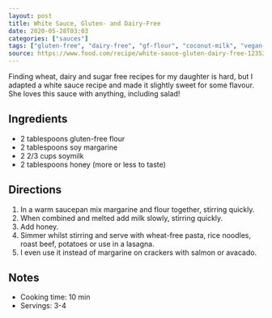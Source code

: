 ```yaml
---
layout: post
title: White Sauce, Gluten- and Dairy-Free
date: 2020-05-28T03:03
categories: ["sauces"]
tags: ["gluten-free", "dairy-free", "gf-flour", "coconut-milk", "vegan-butter"]
source: https://www.food.com/recipe/white-sauce-gluten-dairy-free-12353
---
```


Finding wheat, dairy and sugar free recipes for my daughter is hard, but I adapted a white sauce recipe and made it slightly sweet for some flavour. She loves this sauce with anything, including salad!

## Ingredients

- 2 tablespoons gluten-free flour
- 2 tablespoons soy margarine
- 2 2/3 cups soymilk
- 2 tablespoons honey (more or less to taste)


## Directions

1. In a warm saucepan mix margarine and flour together, stirring quickly.
2. When combined and melted add milk slowly, stirring quickly.
3. Add honey.
4. Simmer whilst stirring and serve with wheat-free pasta, rice noodles, roast beef, potatoes or use in a lasagna.
5. I even use it instead of margarine on crackers with salmon or avacado.

## Notes

* Cooking time: 10 min
* Servings: 3-4

